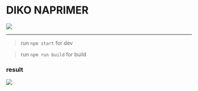 # DIKO NAPRIMER

![](https://raw.githubusercontent.com/weglov/treechart/master/img.png)

---
> run `npm start` for dev

> run `npm run build` for build

### result

![](https://raw.githubusercontent.com/weglov/treechart/master/gif.gif)
